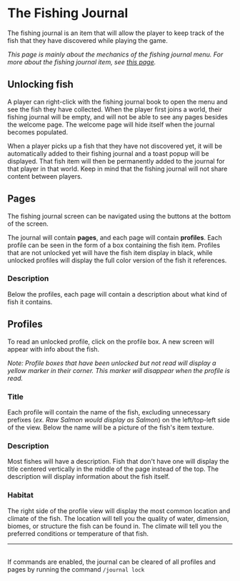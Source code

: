 # The Fishing Journal

The fishing journal is an item that will allow the player to keep track of the fish that they have discovered while playing the game.

_This page is mainly about the mechanics of the fishing journal menu. For more about the fishing journal item, see [this page](TODO)._

## Unlocking fish

A player can right-click with the fishing journal book to open the menu and see the fish they have collected. When the player first joins a world, their fishing journal will be empty, and will not be able to see any pages besides the welcome page. The welcome page will hide itself when the journal becomes populated.

When a player picks up a fish that they have not discovered yet, it will be automatically added to their fishing journal and a toast popup will be displayed. That fish item will then be permanently added to the journal for that player in that world. Keep in mind that the fishing journal will not share content between players.

## Pages

The fishing journal screen can be navigated using the buttons at the bottom of the screen.

The journal will contain **pages**, and each page will contain **profiles**. Each profile can be seen in the form of a box containing the fish item. Profiles that are not unlocked yet will have the fish item display in black, while unlocked profiles will display the full color version of the fish it references.

### Description

Below the profiles, each page will contain a description about what kind of fish it contains.

## Profiles

To read an unlocked profile, click on the profile box. A new screen will appear with info about the fish.

*Note: Profile boxes that have been unlocked but not read will display a yellow marker in their corner. This marker will disappear when the profile is read.*

### Title

Each profile will contain the name of the fish, excluding unnecessary prefixes (*ex. Raw Salmon would display as Salmon*) on the left/top-left side of the view. Below the name will be a picture of the fish's item texture.

### Description

Most fishes will have a description. Fish that don't have one will display the title centered vertically in the middle of the page instead of the top. The description will display information about the fish itself.

### Habitat

The right side of the profile view will display the most common location and climate of the fish. The location will tell you the quality of water, dimension, biomes, or structure the fish can be found in. The climate will tell you the preferred conditions or temperature of that fish.

---
\
If commands are enabled, the journal can be cleared of all profiles and pages by running the command `/journal lock`